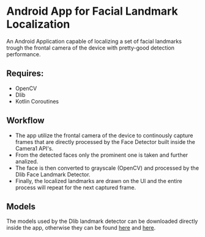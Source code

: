 # Android App for Facial Landmark Localization
An Android Application capable of localizing a set of facial landmarks trough the frontal camera of the device with pretty-good detection performance.

## Requires:
* OpenCV
* Dlib
* Kotlin Coroutines

## Workflow
- The app utilize the frontal camera of the device to continously capture frames that are directly processed by the Face Detector built inside the Camera1 API's.
- From the detected faces only the prominent one is taken and further analized.
- The face is then converted to grayscale (OpenCV) and processed by the Dlib Face Landmark Detector.
- Finally, the localized landmarks are drawn on the UI and the entire process will repeat for the next captured frame.

## Models
The models used by the Dlib landmark detector can be downloaded directly inside the app, otherwise they can be found [here](https://github.com/davisking/dlib-models) and [here](https://github.com/Luca96/dlib-minified-models/tree/master/face_landmarks).